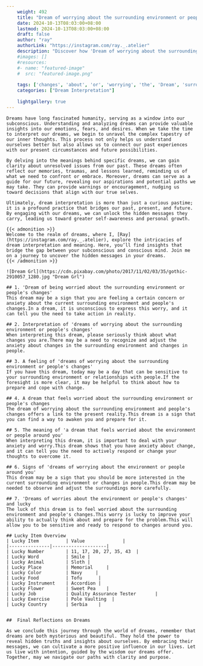 ```yaml
---
    weight: 492
    title: "Dream of worrying about the surrounding environment or people's changes"  # Assuming 'title' column exists
    date: 2024-10-13T08:03:00+08:00
    lastmod: 2024-10-13T08:03:00+08:00
    draft: false
    author: "ray"
    authorLink: "https://instagram.com/ray._.atelier"
    description: "Discover how 'Dream of worrying about the surrounding environment or people's changes' can interpret your future and uncover its significant meanings in your life."
    #images: []
    #resources:
    #- name: "featured-image"
    #  src: "featured-image.png"
    
    tags: ['changes', 'about', 'or', 'worrying', 'the', 'Dream', 'surrounding', 'environment', 'of', "people's"]
    categories: ["Dream Interpretation"]
    
    lightgallery: true
---
```

    
    Dreams have long fascinated humanity, serving as a window into our subconscious. Understanding and analyzing dreams can provide valuable insights into our emotions, fears, and desires. When we take the time to interpret our dreams, we begin to unravel the complex tapestry of our inner thoughts. This process not only helps us understand ourselves better but also allows us to connect our past experiences with our present circumstances and future possibilities.
    
    By delving into the meanings behind specific dreams, we can gain clarity about unresolved issues from our past. These dreams often reflect our memories, traumas, and lessons learned, reminding us of what we need to confront or embrace. Moreover, dreams can serve as a guide for our future, revealing our aspirations and potential paths we may take. They can provide warnings or encouragement, nudging us toward decisions that align with our true selves.
    
    Ultimately, dream interpretation is more than just a curious pastime; it is a profound practice that bridges our past, present, and future. By engaging with our dreams, we can unlock the hidden messages they carry, leading us toward greater self-awareness and personal growth.
    
    {{< admonition >}}
    Welcome to the realm of dreams, where I, [Ray](https://instagram.com/ray._.atelier), explore the intricacies of dream interpretation and meaning. Here, you’ll find insights that bridge the gap between your subconscious and conscious mind. Join me on a journey to uncover the hidden messages in your dreams.
    {{< /admonition >}}
    
    ![Dream Grl](https://cdn.pixabay.com/photo/2017/11/02/03/35/gothic-2910057_1280.jpg "Dream Grl")
    
    ## 1. 'Dream of being worried about the surrounding environment or people's changes'
    This dream may be a sign that you are feeling a certain concern or anxiety about the current surrounding environment and people's changes.In a dream, it is unconscious to express this worry, and it can tell you the need to take action in reality.
    
    ## 2. Interpretation of 'dreams of worrying about the surrounding environment or people's changes'
    When interpreting this dream, please seriously think about what changes you are.There may be a need to recognize and adjust the anxiety about changes in the surrounding environment and changes in people.
    
    ## 3. A feeling of 'dreams of worrying about the surrounding environment or people's changes'
    If you have this dream, today may be a day that can be sensitive to your surrounding environment or relationships with people.If the foresight is more clear, it may be helpful to think about how to prepare and cope with change.
    
    ## 4. A dream that feels worried about the surrounding environment or people's changes
    The dream of worrying about the surrounding environment and people's changes offers a link to the present reality.This dream is a sign that you can find a way to awaken you and prepare for it.
    
    ## 5. The meaning of 'a dream that feels worried about the environment or people around you'
    When interpreting this dream, it is important to deal with your anxiety and worry.This dream shows that you have anxiety about change, and it can tell you the need to actively respond or change your thoughts to overcome it.
    
    ## 6. Signs of 'dreams of worrying about the environment or people around you'
    This dream may be a sign that you should be more interested in the current surrounding environment or changes in people.This dream may be needed to observe and adjust the surroundings more carefully.
    
    ## 7. 'Dreams of worries about the environment or people's changes' and lucky
    The luck of this dream is to feel worried about the surrounding environment and people's changes.This worry is lucky to improve your ability to actually think about and prepare for the problem.This will allow you to be sensitive and ready to respond to changes around you.
    
    ## Lucky Item Overview
    | Lucky Item          | Value              |
    |---------------|--------------------|
    | Lucky Number        | 11, 17, 20, 27, 35, 43  |
    | Lucky Word          | Smile |
    | Lucky Animal        | Sloth |
    | Lucky Place         | Memorial     |
    | Lucky Color         | Navy     |
    | Lucky Food          | Tofu      |
    | Lucky Instrument    | Accordion |
    | Lucky Flower        | Sweet Pea    |
    | Lucky Job           | Quality Assurance Tester       |
    | Lucky Exercise      | Pole Vaulting  |
    | Lucky Country       | Serbia    |
    
    
    ##  Final Reflections on Dreams
    
    As we conclude this journey through the world of dreams, remember that dreams are both mysterious and beautiful. They hold the power to reveal hidden truths and insights about ourselves. By embracing their messages, we can cultivate a more positive influence in our lives. Let us live with intention, guided by the wisdom our dreams offer. Together, may we navigate our paths with clarity and purpose.
    